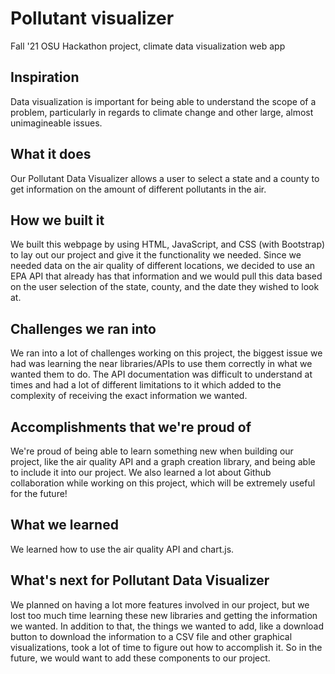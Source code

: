 # Pollutant visualizer
Fall '21 OSU Hackathon project, climate data visualization web app

## Inspiration

Data visualization is important for being able to understand the scope of a problem, particularly in regards to climate change and other large, almost unimagineable issues. 

## What it does

Our Pollutant Data Visualizer allows a user to select a state and a county to get information on the amount of different pollutants in the air.

## How we built it

We built this webpage by using HTML, JavaScript, and CSS (with Bootstrap) to lay out our project and give it the functionality we needed. Since we needed data
on the air quality of different locations, we decided to use an EPA API that already has that information and we would pull this data
based on the user selection of the state, county, and the date they wished to look at.

## Challenges we ran into

We ran into a lot of challenges working on this project, the biggest issue we had was learning the near libraries/APIs to use them correctly
in what we wanted them to do. The API documentation was difficult to understand at times and had a lot of different limitations to it which
added to the complexity of receiving the exact information we wanted. 

## Accomplishments that we're proud of

We're proud of being able to learn something new when building our project, like the air quality API and a graph creation library, and being able to include it into our project. We also learned a lot about Github collaboration while working on this project, which will be extremely useful for the future!

## What we learned

We learned how to use the air quality API and chart.js.

## What's next for Pollutant Data Visualizer

We planned on having a lot more features involved in our project, but we lost too much time learning these new libraries and getting the information we wanted. In addition to that, the things we wanted to add, like a download button to download the information to a CSV file and other graphical visualizations, took a lot of time to figure out how to accomplish it. So in the future, we would want to add these components to our project. 
